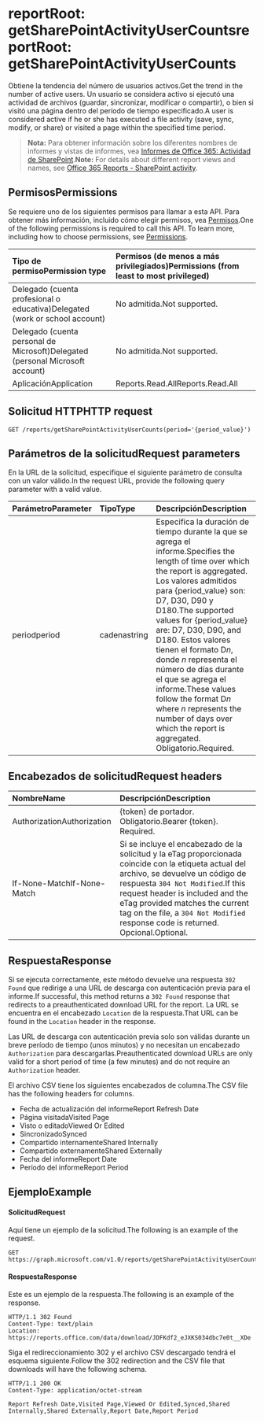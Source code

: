 # <a name="reportroot-getsharepointactivityusercounts"></a><span data-ttu-id="5908d-101">reportRoot: getSharePointActivityUserCounts</span><span class="sxs-lookup"><span data-stu-id="5908d-101">reportRoot: getSharePointActivityUserCounts</span></span>

<span data-ttu-id="5908d-102">Obtiene la tendencia del número de usuarios activos.</span><span class="sxs-lookup"><span data-stu-id="5908d-102">Get the trend in the number of active users.</span></span> <span data-ttu-id="5908d-103">Un usuario se considera activo si ejecutó una actividad de archivos (guardar, sincronizar, modificar o compartir), o bien si visitó una página dentro del período de tiempo especificado.</span><span class="sxs-lookup"><span data-stu-id="5908d-103">A user is considered active if he or she has executed a file activity (save, sync, modify, or share) or visited a page within the specified time period.</span></span>

> <span data-ttu-id="5908d-104">**Nota:** Para obtener información sobre los diferentes nombres de informes y vistas de informes, vea [Informes de Office 365: Actividad de SharePoint](https://support.office.com/client/SharePoint-activity-a91c958f-1279-499d-9959-12f0de08dc8f).</span><span class="sxs-lookup"><span data-stu-id="5908d-104">**Note:** For details about different report views and names, see [Office 365 Reports - SharePoint activity](https://support.office.com/client/SharePoint-activity-a91c958f-1279-499d-9959-12f0de08dc8f).</span></span>

## <a name="permissions"></a><span data-ttu-id="5908d-105">Permisos</span><span class="sxs-lookup"><span data-stu-id="5908d-105">Permissions</span></span>

<span data-ttu-id="5908d-p102">Se requiere uno de los siguientes permisos para llamar a esta API. Para obtener más información, incluido cómo elegir permisos, vea [Permisos](../../../concepts/permissions_reference.md).</span><span class="sxs-lookup"><span data-stu-id="5908d-p102">One of the following permissions is required to call this API. To learn more, including how to choose permissions, see [Permissions](../../../concepts/permissions_reference.md).</span></span>

| <span data-ttu-id="5908d-108">Tipo de permiso</span><span class="sxs-lookup"><span data-stu-id="5908d-108">Permission type</span></span>                        | <span data-ttu-id="5908d-109">Permisos (de menos a más privilegiados)</span><span class="sxs-lookup"><span data-stu-id="5908d-109">Permissions (from least to most privileged)</span></span> |
| :------------------------------------- | :--------------------------------------- |
| <span data-ttu-id="5908d-110">Delegado (cuenta profesional o educativa)</span><span class="sxs-lookup"><span data-stu-id="5908d-110">Delegated (work or school account)</span></span>     | <span data-ttu-id="5908d-111">No admitida.</span><span class="sxs-lookup"><span data-stu-id="5908d-111">Not supported.</span></span>                           |
| <span data-ttu-id="5908d-112">Delegado (cuenta personal de Microsoft)</span><span class="sxs-lookup"><span data-stu-id="5908d-112">Delegated (personal Microsoft account)</span></span> | <span data-ttu-id="5908d-113">No admitida.</span><span class="sxs-lookup"><span data-stu-id="5908d-113">Not supported.</span></span>                           |
| <span data-ttu-id="5908d-114">Aplicación</span><span class="sxs-lookup"><span data-stu-id="5908d-114">Application</span></span>                            | <span data-ttu-id="5908d-115">Reports.Read.All</span><span class="sxs-lookup"><span data-stu-id="5908d-115">Reports.Read.All</span></span>                         |

## <a name="http-request"></a><span data-ttu-id="5908d-116">Solicitud HTTP</span><span class="sxs-lookup"><span data-stu-id="5908d-116">HTTP request</span></span>

<!-- { "blockType": "ignored" } --> 

```http
GET /reports/getSharePointActivityUserCounts(period='{period_value}')
```

## <a name="request-parameters"></a><span data-ttu-id="5908d-117">Parámetros de la solicitud</span><span class="sxs-lookup"><span data-stu-id="5908d-117">Request parameters</span></span>

<span data-ttu-id="5908d-118">En la URL de la solicitud, especifique el siguiente parámetro de consulta con un valor válido.</span><span class="sxs-lookup"><span data-stu-id="5908d-118">In the request URL, provide the following query parameter with a valid value.</span></span>

| <span data-ttu-id="5908d-119">Parámetro</span><span class="sxs-lookup"><span data-stu-id="5908d-119">Parameter</span></span> | <span data-ttu-id="5908d-120">Tipo</span><span class="sxs-lookup"><span data-stu-id="5908d-120">Type</span></span>   | <span data-ttu-id="5908d-121">Descripción</span><span class="sxs-lookup"><span data-stu-id="5908d-121">Description</span></span>                              |
| :-------- | :----- | :--------------------------------------- |
| <span data-ttu-id="5908d-122">period</span><span class="sxs-lookup"><span data-stu-id="5908d-122">period</span></span>    | <span data-ttu-id="5908d-123">cadena</span><span class="sxs-lookup"><span data-stu-id="5908d-123">string</span></span> | <span data-ttu-id="5908d-124">Especifica la duración de tiempo durante la que se agrega el informe.</span><span class="sxs-lookup"><span data-stu-id="5908d-124">Specifies the length of time over which the report is aggregated.</span></span> <span data-ttu-id="5908d-125">Los valores admitidos para {period_value} son: D7, D30, D90 y D180.</span><span class="sxs-lookup"><span data-stu-id="5908d-125">The supported values for {period_value} are: D7, D30, D90, and D180.</span></span> <span data-ttu-id="5908d-126">Estos valores tienen el formato D*n*, donde *n* representa el número de días durante el que se agrega el informe.</span><span class="sxs-lookup"><span data-stu-id="5908d-126">These values follow the format D*n* where *n* represents the number of days over which the report is aggregated.</span></span> <span data-ttu-id="5908d-127">Obligatorio.</span><span class="sxs-lookup"><span data-stu-id="5908d-127">Required.</span></span> |

## <a name="request-headers"></a><span data-ttu-id="5908d-128">Encabezados de solicitud</span><span class="sxs-lookup"><span data-stu-id="5908d-128">Request headers</span></span>

| <span data-ttu-id="5908d-129">Nombre</span><span class="sxs-lookup"><span data-stu-id="5908d-129">Name</span></span>          | <span data-ttu-id="5908d-130">Descripción</span><span class="sxs-lookup"><span data-stu-id="5908d-130">Description</span></span>               |
| :------------ | :------------------------ |
| <span data-ttu-id="5908d-131">Authorization</span><span class="sxs-lookup"><span data-stu-id="5908d-131">Authorization</span></span> | <span data-ttu-id="5908d-p104">{token} de portador. Obligatorio.</span><span class="sxs-lookup"><span data-stu-id="5908d-p104">Bearer {token}. Required.</span></span> |
| <span data-ttu-id="5908d-134">If-None-Match</span><span class="sxs-lookup"><span data-stu-id="5908d-134">If-None-Match</span></span> | <span data-ttu-id="5908d-135">Si se incluye el encabezado de la solicitud y la eTag proporcionada coincide con la etiqueta actual del archivo, se devuelve un código de respuesta `304 Not Modified`.</span><span class="sxs-lookup"><span data-stu-id="5908d-135">If this request header is included and the eTag provided matches the current tag on the file, a `304 Not Modified` response code is returned.</span></span> <span data-ttu-id="5908d-136">Opcional.</span><span class="sxs-lookup"><span data-stu-id="5908d-136">Optional.</span></span> |

## <a name="response"></a><span data-ttu-id="5908d-137">Respuesta</span><span class="sxs-lookup"><span data-stu-id="5908d-137">Response</span></span>

<span data-ttu-id="5908d-138">Si se ejecuta correctamente, este método devuelve una respuesta `302 Found` que redirige a una URL de descarga con autenticación previa para el informe.</span><span class="sxs-lookup"><span data-stu-id="5908d-138">If successful, this method returns a `302 Found` response that redirects to a preauthenticated download URL for the report.</span></span> <span data-ttu-id="5908d-139">La URL se encuentra en el encabezado `Location` de la respuesta.</span><span class="sxs-lookup"><span data-stu-id="5908d-139">That URL can be found in the `Location` header in the response.</span></span>

<span data-ttu-id="5908d-140">Las URL de descarga con autenticación previa solo son válidas durante un breve período de tiempo (unos minutos) y no necesitan un encabezado `Authorization` para descargarlas.</span><span class="sxs-lookup"><span data-stu-id="5908d-140">Preauthenticated download URLs are only valid for a short period of time (a few minutes) and do not require an `Authorization` header.</span></span>

<span data-ttu-id="5908d-141">El archivo CSV tiene los siguientes encabezados de columna.</span><span class="sxs-lookup"><span data-stu-id="5908d-141">The CSV file has the following headers for columns.</span></span>

- <span data-ttu-id="5908d-142">Fecha de actualización del informe</span><span class="sxs-lookup"><span data-stu-id="5908d-142">Report Refresh Date</span></span>
- <span data-ttu-id="5908d-143">Página visitada</span><span class="sxs-lookup"><span data-stu-id="5908d-143">Visited Page</span></span>
- <span data-ttu-id="5908d-144">Visto o editado</span><span class="sxs-lookup"><span data-stu-id="5908d-144">Viewed Or Edited</span></span>
- <span data-ttu-id="5908d-145">Sincronizado</span><span class="sxs-lookup"><span data-stu-id="5908d-145">Synced</span></span>
- <span data-ttu-id="5908d-146">Compartido internamente</span><span class="sxs-lookup"><span data-stu-id="5908d-146">Shared Internally</span></span>
- <span data-ttu-id="5908d-147">Compartido externamente</span><span class="sxs-lookup"><span data-stu-id="5908d-147">Shared Externally</span></span>
- <span data-ttu-id="5908d-148">Fecha del informe</span><span class="sxs-lookup"><span data-stu-id="5908d-148">Report Date</span></span>
- <span data-ttu-id="5908d-149">Período del informe</span><span class="sxs-lookup"><span data-stu-id="5908d-149">Report Period</span></span>

## <a name="example"></a><span data-ttu-id="5908d-150">Ejemplo</span><span class="sxs-lookup"><span data-stu-id="5908d-150">Example</span></span>

#### <a name="request"></a><span data-ttu-id="5908d-151">Solicitud</span><span class="sxs-lookup"><span data-stu-id="5908d-151">Request</span></span>

<span data-ttu-id="5908d-152">Aquí tiene un ejemplo de la solicitud.</span><span class="sxs-lookup"><span data-stu-id="5908d-152">The following is an example of the request.</span></span>

<!-- {
  "blockType": "request",
  "name": "reportroot_getsharepointactivityusercounts"
}-->

```http
GET https://graph.microsoft.com/v1.0/reports/getSharePointActivityUserCounts(period='D7')
```

#### <a name="response"></a><span data-ttu-id="5908d-153">Respuesta</span><span class="sxs-lookup"><span data-stu-id="5908d-153">Response</span></span>

<span data-ttu-id="5908d-154">Este es un ejemplo de la respuesta.</span><span class="sxs-lookup"><span data-stu-id="5908d-154">The following is an example of the response.</span></span>

<!-- { "blockType": "ignored" } --> 

```http
HTTP/1.1 302 Found
Content-Type: text/plain
Location: https://reports.office.com/data/download/JDFKdf2_eJXKS034dbc7e0t__XDe
```

<span data-ttu-id="5908d-155">Siga el redireccionamiento 302 y el archivo CSV descargado tendrá el esquema siguiente.</span><span class="sxs-lookup"><span data-stu-id="5908d-155">Follow the 302 redirection and the CSV file that downloads will have the following schema.</span></span>

<!-- {
  "blockType": "response",
  "truncated": true,
  "@odata.type": "stream"
} -->

```http
HTTP/1.1 200 OK
Content-Type: application/octet-stream

Report Refresh Date,Visited Page,Viewed Or Edited,Synced,Shared Internally,Shared Externally,Report Date,Report Period
```
